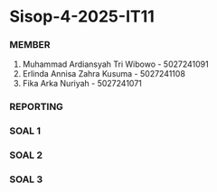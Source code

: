 # Sisop-4-2025-IT11

### MEMBER
1. Muhammad Ardiansyah Tri Wibowo - 5027241091
2. Erlinda Annisa Zahra Kusuma - 5027241108
3. Fika Arka Nuriyah - 5027241071


### REPORTING 

### SOAL 1
### SOAL 2
### SOAL 3
